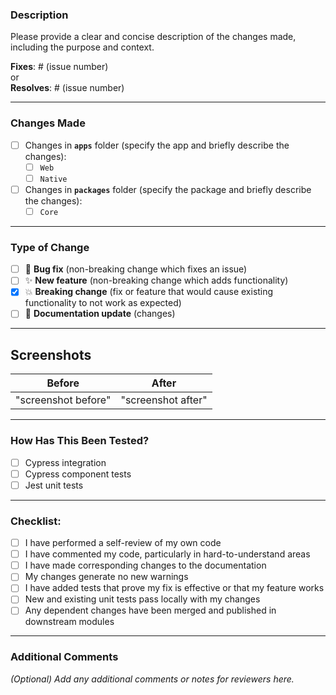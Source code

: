 <!--
---
name: "Monorepo Contribution"
about: "Template for contributions in a monorepo with apps and packages folders"
title: "[Feature/Bug] - Title"
labels: ["contribution"]
assignees: ""  # Leave blank if no specific assignee
---
-->

### Description
Please provide a clear and concise description of the changes made, including the purpose and context.

**Fixes**: # (issue number)  
or  
**Resolves**: # (issue number)

---

### Changes Made
- [ ] Changes in **`apps`** folder (specify the app and briefly describe the changes):
  - [ ] `Web`
  - [ ] `Native`

- [ ] Changes in **`packages`** folder (specify the package and briefly describe the changes):
  - [ ] `Core`

---

### Type of Change
- [ ] 🐛 **Bug fix** (non-breaking change which fixes an issue)
- [ ] ✨ **New feature** (non-breaking change which adds functionality)
- [x] 💥 **Breaking change** (fix or feature that would cause existing functionality to not work as expected)
- [ ] 📝 **Documentation update** (changes)

---

## Screenshots
|       Before        |       After        |
| :-----------------: | :----------------: |
| "screenshot before" | "screenshot after" |
---

### How Has This Been Tested?
- [ ] Cypress integration
- [ ] Cypress component tests
- [ ] Jest unit tests

---

### Checklist:
- [ ] I have performed a self-review of my own code
- [ ] I have commented my code, particularly in hard-to-understand areas
- [ ] I have made corresponding changes to the documentation
- [ ] My changes generate no new warnings
- [ ] I have added tests that prove my fix is effective or that my feature works
- [ ] New and existing unit tests pass locally with my changes
- [ ] Any dependent changes have been merged and published in downstream modules

---

### Additional Comments
*(Optional) Add any additional comments or notes for reviewers here.*
